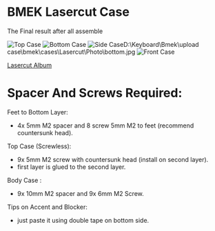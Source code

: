 # BMEK Lasercut Case

The Final result after all assemble

![Top Case](https://github.com/Bemeier/bmek/tree/master/case/Lasercut/Photo/top.jpg?raw=true)
![Bottom Case](https://imgbox.com/YiGjeAj0.jpg)
![Side Case](https://imgbox.com/D9PHdreW)D:\Keyboard\Bmek\upload case\bmek\cases\Lasercut\Photo\bottom.jpg
![Front Case](https://imgbox.com/qmIyr6hM)

[Lasercut Album](https://imgbox.com/g/qNx6dZnEyE)

# Spacer And Screws Required:

Feet to Bottom Layer:

- 4x 5mm M2 spacer and 8 screw 5mm M2 to feet (recommend countersunk head).

Top Case (Screwless):

- 9x 5mm M2 screw with countersunk head (install on second layer).
- first layer is glued to the second layer.

Body Case :

- 9x 10mm M2 spacer and 9x 6mm M2 Screw.

Tips on Accent and Blocker:

- just paste it using double tape on bottom side.
